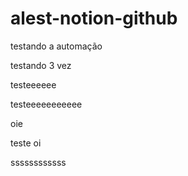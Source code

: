 ﻿# alest-notion-github
testando a automação

testando 3 vez

testeeeeee

testeeeeeeeeeee


oie

teste oi

ssssssssssss

